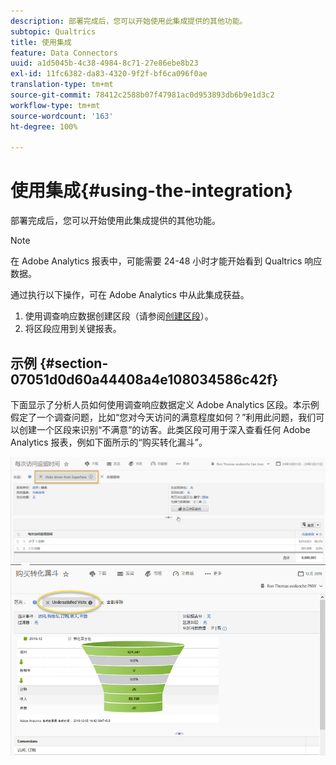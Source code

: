 ```yaml
---
description: 部署完成后，您可以开始使用此集成提供的其他功能。
subtopic: Qualtrics
title: 使用集成
feature: Data Connectors
uuid: a1d5045b-4c38-4984-8c71-27e86ebe8b23
exl-id: 11fc6382-da83-4320-9f2f-bf6ca096f0ae
translation-type: tm+mt
source-git-commit: 78412c2588b07f47981ac0d953893db6b9e1d3c2
workflow-type: tm+mt
source-wordcount: '163'
ht-degree: 100%

---
```


# 使用集成{#using-the-integration}

部署完成后，您可以开始使用此集成提供的其他功能。

>[!NOTE]
>
> 在 Adobe Analytics 报表中，可能需要 24-48 小时才能开始看到 Qualtrics 响应数据。

通过执行以下操作，可在 Adobe Analytics 中从此集成获益。

1. 使用调查响应数据创建区段（请参阅[创建区段](https://docs.adobe.com/content/help/zh-Hans/analytics/components/segmentation/seg-home.html)）。
1. 将区段应用到关键报表。

## 示例 {#section-07051d0d60a44408a4e108034586c42f}

下面显示了分析人员如何使用调查响应数据定义 Adobe Analytics 区段。本示例假定了一个调查问题，比如“您对今天访问的满意程度如何？”利用此问题，我们可以创建一个区段来识别“不满意”的访客。此类区段可用于深入查看任何 Adobe Analytics 报表，例如下面所示的“购买转化漏斗”。

![](assets/using-1.png) ![](assets/using-2.png)
